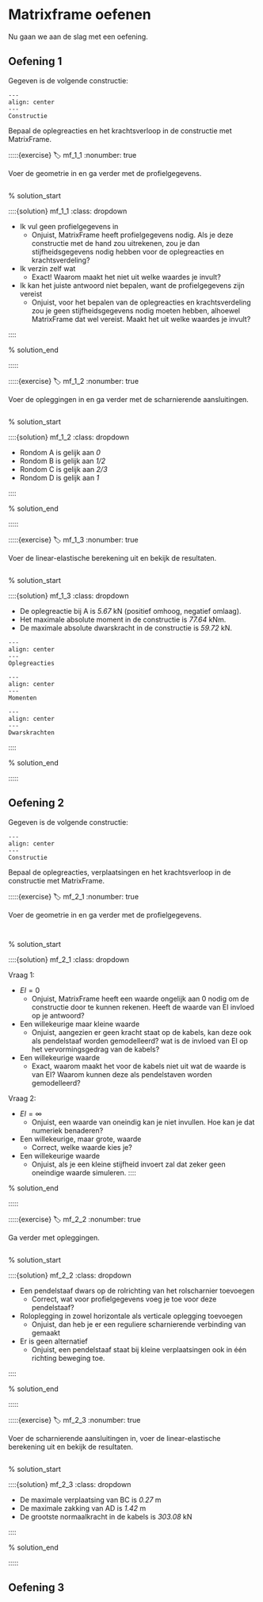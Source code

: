 # Matrixframe oefenen

Nu gaan we aan de slag met een oefening.

## Oefening 1

Gegeven is de volgende constructie:

```{figure} lesoefeningen_data/structure_1.svg
---
align: center
---
Constructie
```

Bepaal de oplegreacties en het krachtsverloop in de constructie met MatrixFrame.

:::::{exercise}
:label: mf_1_1
:nonumber: true

Voer de geometrie in en ga verder met de profielgegevens.

```{h5p} https://tudelft.h5p.com/content/1292628057313860177/embed
```

% solution_start

::::{solution} mf_1_1
:class: dropdown

- Ik vul geen profielgegevens in
  - Onjuist, MatrixFrame heeft profielgegevens nodig. Als je deze constructie met de hand zou uitrekenen, zou je dan stijfheidsgegevens nodig hebben voor de oplegreacties en krachtsverdeling?
- Ik verzin zelf wat
  - Exact! Waarom maakt het niet uit welke waardes je invult?
- Ik kan het juiste antwoord niet bepalen, want de profielgegevens zijn vereist
  - Onjuist, voor het bepalen van de oplegreacties en krachtsverdeling zou je geen stijfheidsgegevens nodig moeten hebben, alhoewel MatrixFrame dat wel vereist. Maakt het uit welke waardes je invult?

::::

% solution_end

:::::

:::::{exercise}
:label: mf_1_2
:nonumber: true

Voer de opleggingen in en ga verder met de scharnierende aansluitingen.

```{h5p} https://tudelft.h5p.com/content/1292628065481210467/embed
```

% solution_start

::::{solution} mf_1_2
:class: dropdown

- Rondom A is gelijk aan *0*
- Rondom B is gelijk aan *1/2*
- Rondom C is gelijk aan *2/3*
- Rondom D is gelijk aan *1*

::::

% solution_end

:::::

:::::{exercise}
:label: mf_1_3
:nonumber: true

Voer de linear-elastische berekening uit en bekijk de resultaten.

```{h5p} https://tudelft.h5p.com/content/1292628082183016877/embed
```

% solution_start

<!---
Heb je de goede resultaten? Rond of op 2 decimalen en gebruik een . als decimaalteken.

-->

::::{solution} mf_1_3
:class: dropdown

- De oplegreactie bij A is *5.67* kN (positief omhoog, negatief omlaag).
- Het maximale absolute moment in de constructie is *77.64* kNm.
- De maximale absolute dwarskracht in de constructie is *59.72* kN.

```{figure} lesoefeningen_data/image.png
---
align: center
---
Oplegreacties
```

```{figure} lesoefeningen_data/image_1.png
---
align: center
---
Momenten
```

```{figure} lesoefeningen_data/image_2.png
---
align: center
---
Dwarskrachten
```

::::

% solution_end

:::::

## Oefening 2

Gegeven is de volgende constructie:

```{figure} lesoefeningen_data/Structure_2.svg
---
align: center
---
Constructie
```

Bepaal de oplegreacties, verplaatsingen en het krachtsverloop in de constructie met MatrixFrame.

<!--

- Wisselende stijfheden, inclusief oneindig stijf, Iets met een pendelstaafconstructie en oneindig stijve balk
- Schuine roloplegging
-->

:::::{exercise}
:label: mf_2_1
:nonumber: true

Voer de geometrie in en ga verder met de profielgegevens.

```{h5p} https://tudelft.h5p.com/content/1292628194575324387/embed
```

```{h5p} https://tudelft.h5p.com/content/1292628196202543167/embed
```

% solution_start

::::{solution} mf_2_1
:class: dropdown

Vraag 1:

- $EI = 0$
  - Onjuist, MatrixFrame heeft een waarde ongelijk aan 0 nodig om de constructie door te kunnen rekenen. Heeft de waarde van EI invloed op je antwoord?
- Een willekeurige maar kleine waarde
  - Onjuist, aangezien er geen kracht staat op de kabels, kan deze ook als pendelstaaf worden gemodelleerd? wat is de invloed van EI op het vervormingsgedrag van de kabels?
- Een willekeurige waarde
  - Exact, waarom maakt het voor de kabels niet uit wat de waarde is van EI? Waarom kunnen deze als pendelstaven worden gemodelleerd?

Vraag 2:

- $EI = \infty$
  - Onjuist, een waarde van oneindig kan je niet invullen. Hoe kan je dat numeriek benaderen?
- Een willekeurige, maar grote, waarde
  - Correct, welke waarde kies je?
- Een willekeurige waarde
  - Onjuist, als je een kleine stijfheid invoert zal dat zeker geen oneindige waarde simuleren.
::::

% solution_end

:::::

:::::{exercise}
:label: mf_2_2
:nonumber: true

Ga verder met opleggingen.

```{h5p} https://tudelft.h5p.com/content/1292628203010084277/embed
```

% solution_start

::::{solution} mf_2_2
:class: dropdown

- Een pendelstaaf dwars op de rolrichting van het rolscharnier toevoegen
  - Correct, wat voor profielgegevens voeg je toe voor deze pendelstaaf?
- Roloplegging in zowel horizontale als verticale oplegging toevoegen
  - Onjuist, dan heb je er een reguliere scharnierende verbinding van gemaakt
- Er is geen alternatief
  - Onjuist, een pendelstaaf staat bij kleine verplaatsingen ook in één richting beweging toe.

::::

% solution_end

:::::

:::::{exercise}
:label: mf_2_3
:nonumber: true

Voer de scharnierende aansluitingen in, voer de linear-elastische berekening uit en bekijk de resultaten.

```{h5p} https://tudelft.h5p.com/content/1292628206080447537/embed
```

% solution_start

::::{solution} mf_2_3
:class: dropdown

- De maximale verplaatsing van BC is *0.27* m
- De maximale zakking van AD is *1.42* m
- De grootste normaalkracht in de kabels is *303.08* kN

::::

% solution_end

:::::

## Oefening 3

<!--
- Discontinue belastingen
- Iets met wisselende eenheden
- Iets met veren
-->